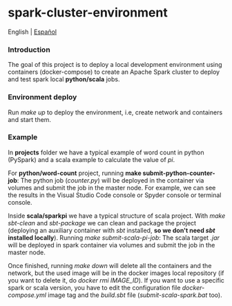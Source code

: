 # spark-cluster-environment

English | [Español](./README-es.md)

### Introduction
The goal of this project is to deploy a local development environment using containers (docker-compose) to create an Apache Spark cluster to deploy and test spark local **python/scala** jobs.

### Environment deploy
Run *make up* to deploy the environment, i.e, create network and containers and start them. 

### Example
In **projects** folder we have a typical example of word count in python (PySpark) and a scala example to calculate the value of *pi*. 

For **python/word-count** project, running **make submit-python-counter-job**: The python job (*counter.py*) will be deployed in the container via volumes and submit the job in the master node. For example, we can see the results in the Visual Studio Code console or Spyder console or terminal console.

Inside **scala/sparkpi** we have a typical structure of scala project. With *make sbt-clean* and *sbt-package* we can clean and package the project (deploying an auxiliary container with *sbt* installed, **so we don't need *sbt* installed locally**). Running *make submit-scala-pi-job*: The scala target *.jar* will be deployed in spark container via volumes and submit the job in the master node.

Once finished, running *make down* will delete all the containers and the network, but the used image will be in the docker images local repository (if you want to delete it, do *docker rmi IMAGE_ID*). If you want to use a specific spark or scala version, you have to edit the configuration file *docker-compose.yml* image tag and the *build.sbt* file (*submit-scala-spark.bat* too).
